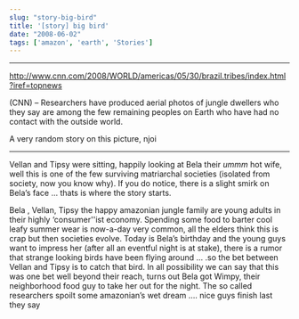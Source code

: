```yaml
---
slug: "story-big-bird"
title: '[story] big bird'
date: "2008-06-02"
tags: ['amazon', 'earth', 'Stories']
---
```



***********************************************************************************************

http://www.cnn.com/2008/WORLD/americas/05/30/brazil.tribes/index.html?iref=topnews

(CNN) – Researchers have produced aerial photos of jungle dwellers who they say are among the few remaining peoples on Earth who have had no contact with the outside world.

A very random story on this picture, njoi

***********************************************************************************************

Vellan and Tipsy were sitting, happily looking at Bela their *ummm* hot wife, well this is one of the few surviving matriarchal societies (isolated from society, now you know why). If you do notice, there is a slight smirk on Bela’s face … thats is where the story starts.

Bela , Vellan, Tipsy the happy amazonian jungle family are young adults in their highly ‘consumer''ist economy. Spending some food to barter cool leafy summer wear is now-a-day very common, all the elders think this is crap but then societies evolve. Today is Bela’s birthday and the young guys want to impress her (after all an eventful night is at stake), there is a rumor that strange looking birds have been flying around … .so the bet between Vellan and Tipsy is to catch that bird. In all possibility we can say that this was one bet well beyond their reach, turns out Bela got Wimpy, their neighborhood food guy to take her out for the night. The so called researchers spoilt some amazonian’s wet dream …. nice guys finish last they say
